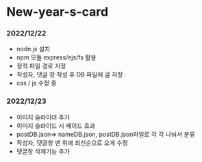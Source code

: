 # New-year-s-card

  <h3>2022/12/22</h3>
  <ul>
    <li>node.js 설치</li>
    <li>npm 모듈 express/ejs/fs 활용</li>
    <li>정적 파일 경로 지정</li>
    <li>작성자, 댓글 창 작성 후 DB 파일에 글 저장</li>
    <li>css / js 수정 중</li>
  </ul>
  <h3>2022/12/23</h3>
  <ul>
    <li>이미지 슬라이더 추가</li>
    <li>이미지 슬라이드 시 페이드 효과</li>
    <li>postDB.json=> nameDB.json, postDB.json파일로 각 각 나눠서 분류</li>
    <li>작성자, 댓글창 맨 위에 최신순으로 오게 수정</li>
    <li>댓글창 삭제기능 추가</li>
  </ul>
